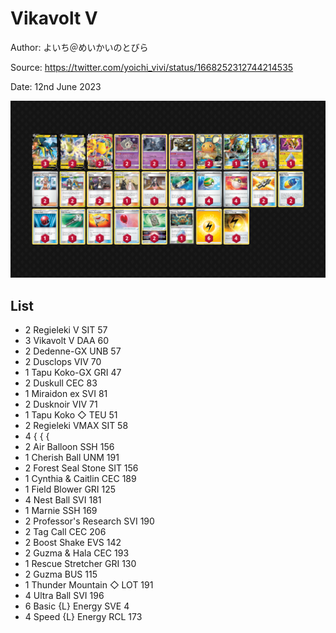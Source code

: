# Vikavolt V

Author: よいち＠めいかいのとびら

Source: <https://twitter.com/yoichi_vivi/status/1668252312744214535>

Date: 12nd June 2023

![decklist](../../images/PAL/Vikavolt/../Vikavolt%20V/1-%20Vikavolt%20V.png)

## List

* 2 Regieleki V SIT 57
* 3 Vikavolt V DAA 60
* 2 Dedenne-GX UNB 57
* 2 Dusclops VIV 70
* 1 Tapu Koko-GX GRI 47
* 2 Duskull CEC 83
* 1 Miraidon ex SVI 81
* 2 Dusknoir VIV 71
* 1 Tapu Koko ◇ TEU 51
* 2 Regieleki VMAX SIT 58
* 4 { { {
* 2 Air Balloon SSH 156
* 1 Cherish Ball UNM 191
* 2 Forest Seal Stone SIT 156
* 1 Cynthia & Caitlin CEC 189
* 1 Field Blower GRI 125
* 4 Nest Ball SVI 181
* 1 Marnie SSH 169
* 2 Professor's Research SVI 190
* 2 Tag Call CEC 206
* 2 Boost Shake EVS 142
* 2 Guzma & Hala CEC 193
* 1 Rescue Stretcher GRI 130
* 2 Guzma BUS 115
* 1 Thunder Mountain ◇ LOT 191
* 4 Ultra Ball SVI 196
* 6 Basic {L} Energy SVE 4
* 4 Speed {L} Energy RCL 173
